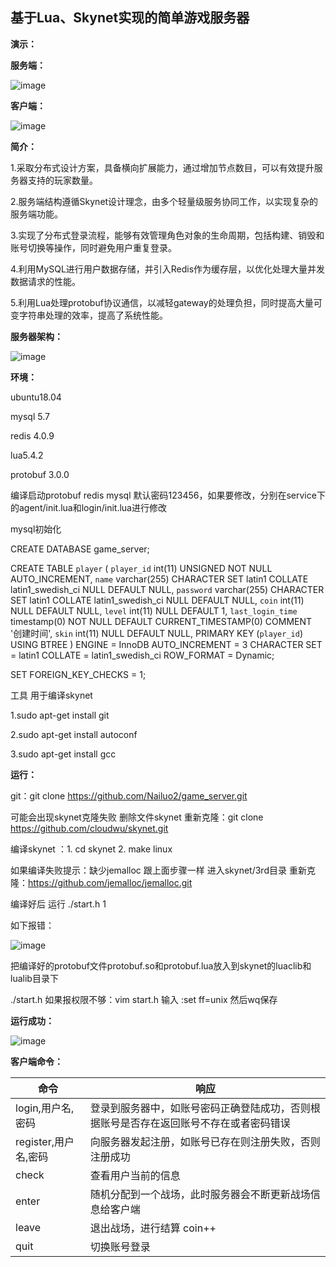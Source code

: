 ## 基于Lua、Skynet实现的简单游戏服务器
**演示：**

**服务端：**

![image](https://github.com/Nailuo2/game_server/assets/170518278/b03e3d10-d3ec-4d90-8f7c-53de4a26d458)

**客户端：**

![image](https://github.com/Nailuo2/game_server/assets/170518278/35f5219e-2d4e-4e47-8ef5-99a1fcc75cb0)

**简介：**

1.采取分布式设计方案，具备横向扩展能力，通过增加节点数目，可以有效提升服务器支持的玩家数量。

2.服务端结构遵循Skynet设计理念，由多个轻量级服务协同工作，以实现复杂的服务端功能。

3.实现了分布式登录流程，能够有效管理角色对象的生命周期，包括构建、销毁和账号切换等操作，同时避免用户重复登录。

4.利用MySQL进行用户数据存储，并引入Redis作为缓存层，以优化处理大量并发数据请求的性能。

5.利用Lua处理protobuf协议通信，以减轻gateway的处理负担，同时提高大量可变字符串处理的效率，提高了系统性能。

**服务器架构：**

![image](https://github.com/Nailuo2/game_server/assets/170518278/60ae3c0e-8d0e-421f-b7ea-d52a0cf77ec9)

**环境：**

ubuntu18.04

mysql 5.7

redis 4.0.9

lua5.4.2

protobuf 3.0.0

编译启动protobuf redis mysql 默认密码123456，如果要修改，分别在service下的agent/init.lua和login/init.lua进行修改

mysql初始化

CREATE DATABASE game_server;

CREATE TABLE `player`  (
  `player_id` int(11) UNSIGNED NOT NULL AUTO_INCREMENT,
  `name` varchar(255) CHARACTER SET latin1 COLLATE latin1_swedish_ci NULL DEFAULT NULL,
  `password` varchar(255) CHARACTER SET latin1 COLLATE latin1_swedish_ci NULL DEFAULT NULL,
  `coin` int(11) NULL DEFAULT NULL,
  `level` int(11) NULL DEFAULT 1,
  `last_login_time` timestamp(0) NOT NULL DEFAULT CURRENT_TIMESTAMP(0) COMMENT '创建时间',
  `skin` int(11) NULL DEFAULT NULL,
  PRIMARY KEY (`player_id`) USING BTREE
) ENGINE = InnoDB AUTO_INCREMENT = 3 CHARACTER SET = latin1 COLLATE = latin1_swedish_ci ROW_FORMAT = Dynamic;

SET FOREIGN_KEY_CHECKS = 1;

工具 用于编译skynet

1.sudo apt-get install git

2.sudo apt-get install autoconf

3.sudo apt-get install gcc

**运行：**

git：git clone https://github.com/Nailuo2/game_server.git

可能会出现skynet克隆失败 删除文件skynet  重新克隆：git clone https://github.com/cloudwu/skynet.git

编译skynet ：1. cd skynet   2. make linux  

如果编译失败提示：缺少jemalloc 跟上面步骤一样 进入skynet/3rd目录 重新克隆：https://github.com/jemalloc/jemalloc.git

编译好后 运行 ./start.h 1

如下报错：

![image](https://github.com/Nailuo2/game_server/assets/170518278/e62c9645-f0c6-44c6-9c63-15d9bbf807ec)

把编译好的protobuf文件protobuf.so和protobuf.lua放入到skynet的luaclib和lualib目录下

./start.h    如果报权限不够：vim start.h 输入 :set ff=unix 然后wq保存

**运行成功：**

![image](https://github.com/Nailuo2/game_server/assets/170518278/f029de98-ade8-419e-8d04-8b99333b20c9)


**客户端命令：**

| 命令                       | 响应                                                         |
| -------------------------- | ------------------------------------------------------------ |
| login,用户名,密码    | 登录到服务器中，如账号密码正确登陆成功，否则根据账号是否存在返回账号不存在或者密码错误 |
| register,用户名,密码 | 向服务器发起注册，如账号已存在则注册失败，否则注册成功     |
| check                      | 查看用户当前的信息                                           |
| enter                      | 随机分配到一个战场，此时服务器会不断更新战场信息给客户端     |
| leave                      | 退出战场，进行结算 coin++                                    |
| quit                       | 切换账号登录                                                 |














